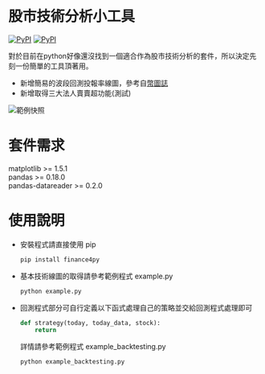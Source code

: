 股市技術分析小工具
======================
[![PyPI](https://img.shields.io/badge/pipy-v0.2.2-green.svg)](https://pypi.python.org/pypi/finance4py)
[![PyPI](https://img.shields.io/badge/license-BSD-yellowgreen.svg)](https://opensource.org/licenses/MIT)


對於目前在python好像還沒找到一個適合作為股市技術分析的套件，所以決定先刻一份簡單的工具頂著用。   
* 新增簡易的波段回測投報率線圖，參考自[幣圖誌](http://www.bituzi.com/2014/12/Rbacktest6mins.html)    
* 新增取得三大法人賣賣超功能(測試)

![範例快照](example_screenshot.png)

套件需求
======================
matplotlib >= 1.5.1   
pandas >= 0.18.0   
pandas-datareader >= 0.2.0   

使用說明
======================
* 安裝程式請直接使用 pip
  ```sh
  pip install finance4py
  ```
  
* 基本技術線圖的取得請參考範例程式 example.py
  ```sh
  python example.py
  ```

* 回測程式部分可自行定義以下函式處理自己的策略並交給回測程式處理即可
  ```python
  def strategy(today, today_data, stock):
      return
  ```
  詳情請參考範例程式 example_backtesting.py
  ```sh
  python example_backtesting.py   
  ```
  
